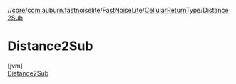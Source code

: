 //[core](../../../../../index.md)/[com.auburn.fastnoiselite](../../../index.md)/[FastNoiseLite](../../index.md)/[CellularReturnType](../index.md)/[Distance2Sub](index.md)

# Distance2Sub

[jvm]\
[Distance2Sub](index.md)

